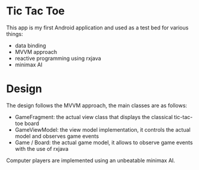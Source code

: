 # Tic Tac Toe

This app is my first Android application and used as a test bed for various things:

* data binding
* MVVM approach
* reactive programming using rxjava
* minimax AI

# Design

The design follows the MVVM approach, the main classes are as follows:

* GameFragment: the actual view class that displays the classical tic-tac-toe board
* GameViewModel: the view model implementation, it controls the actual model and observes game events
* Game / Board: the actual game model, it allows to observe game events with the use of rxjava

Computer players are implemented using an unbeatable minimax AI.